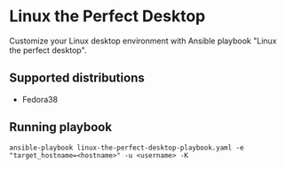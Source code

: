 # Linux the Perfect Desktop

Customize your Linux desktop environment with Ansible playbook "Linux the perfect desktop".

## Supported distributions

- Fedora38

## Running playbook

    ansible-playbook linux-the-perfect-desktop-playbook.yaml -e "target_hostname=<hostname>" -u <username> -K
